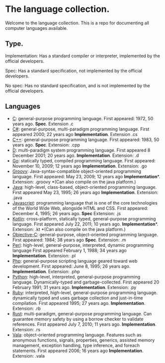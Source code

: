 # The language collection.

Welcome to the language collection. This is a repo for documenting all computer languages available.

## Type.

Implementation: Has a standard compiler or interpreter, implemented by the official developers.

Spec: Has a standard specification, not implemented by the official developers.

No spec: Has no standard specification, and is not implemented by the official developers.


## Languages

- [C](/languages/c.c): general-purpose programming language. First appeared: 1972, 50 years ago. **Spec**. Extension .c
- [C#](/languages/c#.cs): general-purpose, multi-paradigm programming language. First appeared	2000; 22 years ago **Implementation**. Extension .cs
- [C++](/languages/c++.cpp): general-purpose programming language. First appeared: 1983, 50 years ago. **Spec**. Extension: .cpp
- [D](/languages/d.d): multi-paradigm system programming language. First appeared 8 December 2001; 20 years ago. **Implementation**. Extension: .d
- [Go](/languages/go.go): statically typed, compiled programming language. First appeared: November 10, 2009; 12 years ago **Implementation**. Extension: .go
- [Groovy](/languages/groovy.groovy): Java-syntax-compatible object-oriented programming language.  First appeared: May 23, 2009; 12 years ago **Implementation***. Extension: .groovy *(Can also compile on the java platform.)
- [Java](languages/java.java): high-level, class-based, object-oriented programming language. First appeared May 23, 1995; 26 years ago **Implementation**. Extension: .java
- [Javascript](languages/javascript.js): programming language that is one of the core technologies of the World Wide Web, alongside HTML and CSS. First appeared: December 4, 1995; 26 years ago. **Spec** Extension: .js
- [Kotlin](languages/kotlin.kt): cross-platform, statically typed, general-purpose programming language. First appeared	July 22, 2011; 10 years ago. **Implementation***. Extension: .kt *(Can also compile on the java platform.)
- [Objective-C](/languages/objective-c.m): general-purpose, object-oriented programming language. First appeared: 1984; 38 years ago **Spec**. Extension: .m
- [Perl](/languages/perl.pl): high-level, general-purpose, interpreted, dynamic programming language First appeared	February 1, 1988; 34 years ago **Implementation**. Extension: .pl
- [Php](/languages/php.php): general-purpose scripting language geared toward web development. First appeared: June 8, 1995; 26 years ago. **Implementation**. Extension: .php
- [Python](languages/python.py): high-level, interpreted, general-purpose programming language.  Dynamically-typed and garbage-collected. First appeared 20 February 1991; 31 years ago. **Implementation**. Extension: .py
- [Ruby](languages/ruby.rb): interpreted, high-level, general-purpose programming language. dynamically typed and uses garbage collection and just-in-time compilation. First appeared	1995; 27 years ago. **Implementation**. Extension: .rb
- [Rust](languages/rust.rs): multi-paradigm, general-purpose programming language. Can guarantee memory safety by using a borrow checker to validate references. First appeared	July 7, 2010; 11 years ago. **Implementation**. Extension: .rs
- [Vala](languages/vala.vala): object-oriented programming language. Features such as anonymous functions, signals, properties, generics, assisted memory management, exception handling, type inference, and foreach statements. First appeared 2006; 16 years ago **Implementation**. Extension: .vala